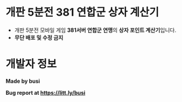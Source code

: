 # 개판 5분전 381 연합군 상자 계산기

- 개판 5분전 모바일 게임 **381서버 연합군 연맹**의 **상자 포인트 계산기**입니다.
- **무단 배포 및 수정 금지**

# 개발자 정보
**Made by busi**

**Bug report at https://litt.ly/busi**
